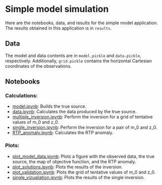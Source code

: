 # Simple model simulation

Here are the notebooks, data, and results for the simple model application.
The results obtained in this application is in `results`.

## Data

The model and data contents are in `model.pickle` and `data.pickle`, respectively.
Additionally, `grid.pickle` contains the horizontal Cartesian coordinates of the 
observations.

## Notebooks

### Calculations:

* [model.ipynb](http://nbviewer.jupyter.org/github/pinga-lab/magnetic-radial-inversion/blob/master/code/simple/model.ipynb):
  Builds the true source.
* [data.ipynb](http://nbviewer.jupyter.org/github/pinga-lab/magnetic-radial-inversion/blob/master/code/simple/data.ipynb):
  Calculates the data produced by the true source.
* [multiple_inversion.ipynb](http://nbviewer.jupyter.org/github/pinga-lab/magnetic-radial-inversion/blob/master/code/simple/multiple_inversion.ipynb):
  Perform the inversion for a grid of tentative values of m_0 and z_0.
* [single_inversion.ipynb](http://nbviewer.jupyter.org/github/pinga-lab/magnetic-radial-inversion/blob/master/code/simple/single_inversion.ipynb):
  Perform the inversion for a pair of m_0 and z_0.
* [RTP_anomaly.ipynb](http://nbviewer.jupyter.org/github/pinga-lab/magnetic-radial-inversion/blob/master/code/simple/RTP_anomaly.ipynb):
  Calculates the RTP anomaly.


### Plots:

* [plot_model_data.ipynb](http://nbviewer.jupyter.org/github/pinga-lab/magnetic-radial-inversion/blob/master/code/simple/plot_model_data.ipynb):
  Plots a figure with the observed data, the true source, the map of objective function,
and the RTP anomaly.
* [plot_solutions.ipynb](http://nbviewer.jupyter.org/github/pinga-lab/magnetic-radial-inversion/blob/master/code/simple/plot_solutions.ipynb):
  Plots the results of the inversion.
* [plot_validation.ipynb](http://nbviewer.jupyter.org/github/pinga-lab/magnetic-radial-inversion/blob/master/code/simple/plot_validation.ipynb):
  Plots the grid of tentative values of m_0 and z_0.
* [single_vizualiation.ipynb](http://nbviewer.jupyter.org/github/pinga-lab/magnetic-radial-inversion/blob/master/code/simple/single_vizualiation.ipynb):
  Plots the results of the single inversion.

